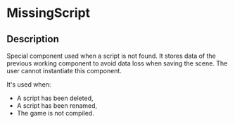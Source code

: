 # MissingScript

## Description

Special component used when a script is not found. It stores data of the previous working component to avoid data loss when saving the scene. The user cannot instantiate this component.

It's used when:
- A script has been deleted,
- A script has been renamed,
- The game is not compiled.